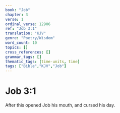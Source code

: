 ```yaml
---
book: "Job"
chapter: 3
verse: 1
ordinal_verse: 12906
ref: "Job 3:1"
translation: "KJV"
genre: "Poetry/Wisdom"
word_count: 10
topics: []
cross_references: []
grammar_tags: []
thematic_tags: [time-units, time]
tags: ["Bible","KJV","Job"]
---
```


# Job 3:1

After this opened Job his mouth, and cursed his day.
